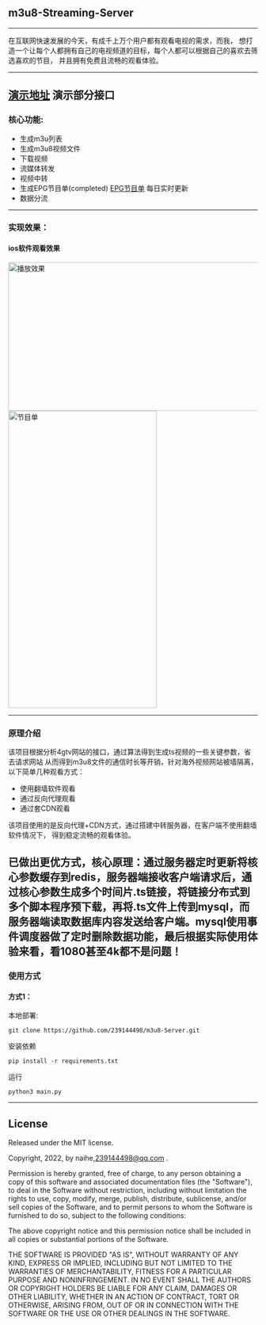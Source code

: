 ## m3u8-Streaming-Server
-------------
在互联网快速发展的今天，有成千上万个用户都有观看电视的需求，而我，
想打造一个让每个人都拥有自己的电视频道的目标，每个人都可以根据自己的喜欢去筛选喜欢的节目，
并且拥有免费且流畅的观看体验。

---
**[演示地址](https://vs.naihe.repl.co/channel.m3u8) 演示部分接口**
---

### 核心功能:  
- 生成m3u列表
- 生成m3u8视频文件
- 下载视频
- 流媒体转发
- 视频中转
- 生成EPG节目单(completed)  [EPG节目单](https://agit.ai/239144498/demo/raw/branch/master/4gtvchannel.xml) 每日实时更新
- 数据分流


---

### 实现效果：
#### ios软件观看效果

<img height="300" src="https://s1.328888.xyz/2022/08/03/OtUpo.webp" title="播放效果" width="600"/>

<img height="600" src="https://s1.328888.xyz/2022/08/03/Ot8Vp.webp" title="节目单" width="300"/>

---

### 原理介绍
该项目根据分析4gtv网站的接口，通过算法得到生成ts视频的一些关键参数，省去请求网站
从而得到m3u8文件的通信时长等开销，针对海外视频网站被墙隔离，以下简单几种观看方式：
- 使用翻墙软件观看
- 通过反向代理观看
- 通过套CDN观看

该项目使用的是反向代理+CDN方式，通过搭建中转服务器，在客户端不使用翻墙软件情况下，
得到稳定流畅的观看体验。

**已做出更优方式，核心原理：通过服务器定时更新将核心参数缓存到redis，服务器端接收客户端请求后，通过核心参数生成多个时间片.ts链接，将链接分布式到多个脚本程序预下载，再将.ts文件上传到mysql，而服务器端读取数据库内容发送给客户端。mysql使用事件调度器做了定时删除数据功能，最后根据实际使用体验来看，看1080甚至4k都不是问题！**
---

### 使用方式
#### 方式1：
本地部署:  
``` code
git clone https://github.com/239144498/m3u8-Server.git
```
安装依赖
``` code
pip install -r requirements.txt
```
运行
``` code
python3 main.py
```

---

## License
Released under the MIT license.

Copyright, 2022, by naihe,239144498@qq.com .

Permission is hereby granted, free of charge, to any person obtaining a copy of this software and associated documentation files (the "Software"), to deal in the Software without restriction, including without limitation the rights to use, copy, modify, merge, publish, distribute, sublicense, and/or sell copies of the Software, and to permit persons to whom the Software is furnished to do so, subject to the following conditions:

The above copyright notice and this permission notice shall be included in all copies or substantial portions of the Software.

THE SOFTWARE IS PROVIDED "AS IS", WITHOUT WARRANTY OF ANY KIND, EXPRESS OR IMPLIED, INCLUDING BUT NOT LIMITED TO THE WARRANTIES OF MERCHANTABILITY, FITNESS FOR A PARTICULAR PURPOSE AND NONINFRINGEMENT. IN NO EVENT SHALL THE AUTHORS OR COPYRIGHT HOLDERS BE LIABLE FOR ANY CLAIM, DAMAGES OR OTHER LIABILITY, WHETHER IN AN ACTION OF CONTRACT, TORT OR OTHERWISE, ARISING FROM, OUT OF OR IN CONNECTION WITH THE SOFTWARE OR THE USE OR OTHER DEALINGS IN THE SOFTWARE.
